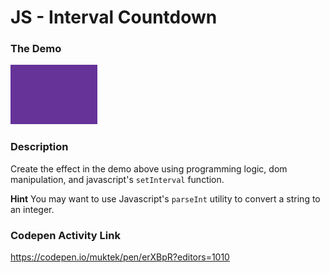 # JS - Interval Countdown

### The Demo

![mockup](countdown.gif)

### Description
Create the effect in the demo above using programming logic, dom manipulation, and javascript's `setInterval` function.

**Hint**
You may want to use Javascript's `parseInt` utility to convert a string to an integer.

### Codepen Activity Link

https://codepen.io/muktek/pen/erXBpR?editors=1010
